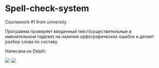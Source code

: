 <h1>Spell-check-system</h1>
<p>Coursework #1 from university</p>
<p>Программа проверяет введенный текст(существительные в именительном падеже) на наличие орфографических ошибок и делает разбор слова по составу</p>
<p>Написана на Delphi</p>
<img "height=400px" src="https://raw.githubusercontent.com/Architect38/Spell-check-system/master/public/%D0%91%D0%B5%D0%B7%D1%8B%D0%BC%D1%8F%D0%BD%D0%BD%D1%8B%D0%B9.png"/>
<img "height=400px" src="https://raw.githubusercontent.com/Architect38/Spell-check-system/master/public/s2.png"/>
